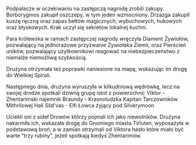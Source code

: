 Podpalacze w oczekiwaniu na zastępczą nagrodę zrobili zakupy. Borborygmos zakupił oszczepy, w tym jeden wzmocniony. Drzazga zakupił kuszę ręczną oraz zapas bełtów magicznych, wybuchowych, hukowych oraz błyskowych. Krak uczył się sekretów lokalnej kuchni.

Para królewska w ramach zastępczej nagrody wręczyła Diament Żywiołów, pozwalający na jednorazowe przyzwanie Żywiołaka Ziemii, oraz Pierścień uników, pozwalający użytkownikowi reagować na niebezpieczeństwo z niemalże niemożliwą szybkością.

Drużyna otrzymała też poprawki naniesione na mapę, wskazując im drogę do Wielkiej Spirali.

Następnego dnia, drużyna wyruszyła w kilkudniową wędrówkę, lecz na swojej drodze spotkali dziwną grupę istot z powierzchnii:
Viktor - Zhentarimski najemnik
Braundy - Krasnoludzka Kapitan Tarczowników Mithrilowej Hali
Sild'vas - Elfi Łowca żyjący pod Silverymoon

Uciekli oni z sideł Drowów którzy pojmali ich jako niewolników. Drużyna nakarmiła ich, wskazała drogę do Gnomiego miasta Tirluten, wyposażyła w podstawową broń, a w zamian otrzymali od Viktora hasło które miało być warte "trzy rubiny", jeżeli spotkają kiedyś Zhentarimów.